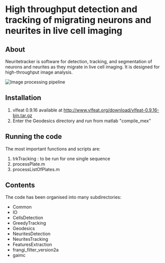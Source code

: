 # High throughput detection and tracking of migrating neurons and neurites in live cell imaging


## About
Neuritetracker is software for detection, tracking, and segmentation of neurons and neurites as they migrate in live cell imaging. It is designed for high-throughput image analysis.

![Image processing pipeline](https://github.com/sgbasel/neuritetracker/trunk/Documentation/Images/figure.png "Image processing pipeline")

## Installation
1. vlfeat 0.9.16 available at http://www.vlfeat.org/download/vlfeat-0.9.16-bin.tar.gz
2. Enter the Geodesics directory and run from matlab "compile_mex"

## Running the code
The most important functions and scripts are:
1. trkTracking : to be run for one single sequence
2. processPlate.m
3. processListOfPlates.m

## Contents
The code has been organised into many subdirectories:

* Common
* IO
* CellsDetection
* GreedyTracking
* Geodesics
* NeuritesDetection
* NeuritesTracking
* FeaturesExtraction
* frangi_filter_version2a
* gaimc



